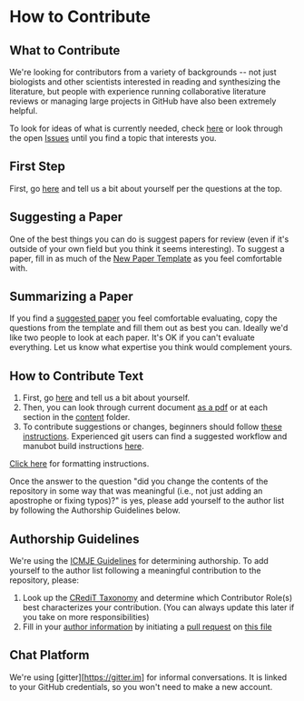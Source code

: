 # How to Contribute

## What to Contribute

We're looking for contributors from a variety of backgrounds -- not just biologists and other scientists interested in reading and synthesizing the literature, but people with experience running collaborative literature reviews or managing large projects in GitHub have also been extremely helpful.

To look for ideas of what is currently needed, check [here](https://github.com/greenelab/covid19-review/issues/34) or look through the open [Issues](https://github.com/greenelab/covid19-review/issues) until you find a topic that interests you.

## First Step

First, go [here](https://github.com/greenelab/covid19-review/issues/17) and tell us a bit about yourself per the questions at the top.

## Suggesting a Paper

One of the best things you can do is suggest papers for review (even if it's outside of your own field but you think it seems interesting).
To suggest a paper, fill in as much of the [New Paper Template](https://github.com/greenelab/covid19-review/issues/new/choose) as you feel comfortable with.

## Summarizing a Paper

If you find a [suggested paper](https://github.com/greenelab/covid19-review/labels/New%20Paper) you feel comfortable evaluating, copy the questions from the template and fill them out as best you can.
Ideally we'd like two people to look at each paper.
It's OK if you can't evaluate everything.
Let us know what expertise you think would complement yours.

## How to Contribute Text

1. First, go [here](https://github.com/greenelab/covid19-review/issues/17) and tell us a bit about yourself. 
2. Then, you can look through current document [as a pdf](https://greenelab.github.io/covid19-review/) or at each section in the [content](https://github.com/greenelab/covid19-review/content) folder.
3. To contribute suggestions or changes, beginners should follow [these instructions](https://github.com/greenelab/covid19-review/blob/master/Instructions.md).
Experienced git users can find a suggested workflow and manubot build instructions [here](https://github.com/greenelab/covid19-review/blob/master/Instructions.md#command-line-users).

[Click here](https://github.com/greenelab/covid19-review/blob/master/USAGE.md#manuscript-metadata) for formatting instructions.

Once the answer to the question "did you change the contents of the repository in some way that was meaningful (i.e., not just adding an apostrophe or fixing typos)?" is yes, please add yourself to the author list by following the Authorship Guidelines below.

## Authorship Guidelines

We're using the [ICMJE Guidelines](http://www.icmje.org/recommendations/browse/roles-and-responsibilities/defining-the-role-of-authors-and-contributors.html) for determining authorship.
To add yourself to the author list following a meaningful contribution to the repository, please:
1. Look up the [CRediT Taxonomy](https://casrai.org/credit/) and determine which Contributor Role(s) best characterizes your contribution.
(You can always update this later if you take on more responsibilities)
2. Fill in your [author information](https://github.com/greenelab/covid19-review/blob/master/USAGE.md#manuscript-metadata) by initiating a [pull request](https://github.com/greenelab/covid19-review/blob/master/Instructions.md#how-to-contribute) on [this file](https://github.com/greenelab/covid19-review/blob/master/content/metadata.yaml)

## Chat Platform

We're using [gitter][https://gitter.im] for informal conversations.
It is linked to your GitHub credentials, so you won't need to make a new account.
